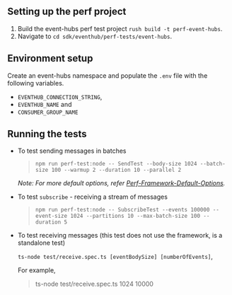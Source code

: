 ## Setting up the perf project

1. Build the event-hubs perf test project `rush build -t perf-event-hubs`.
2. Navigate to `cd sdk/eventhub/perf-tests/event-hubs`.

## Environment setup

Create an event-hubs namespace and populate the `.env` file with the following variables.

- `EVENTHUB_CONNECTION_STRING`,
- `EVENTHUB_NAME` and
- `CONSUMER_GROUP_NAME`

## Running the tests

- To test sending messages in batches

  > `npm run perf-test:node -- SendTest --body-size 1024 --batch-size 100 --warmup 2 --duration 10 --parallel 2`

  _Note: For more default options, refer [Perf-Framework-Default-Options](https://github.com/Azure/azure-sdk-for-js/blob/main/sdk/test-utils/perf/README.md#keyconcepts)._

- To test `subscribe` - receiving a stream of messages

  > `npm run perf-test:node -- SubscribeTest --events 100000 --event-size 1024 --partitions 10 --max-batch-size 100 --duration 5`

- To test receiving messages (this test does not use the framework, is a standalone test)

  `ts-node test/receive.spec.ts [eventBodySize] [numberOfEvents]`,

  For example,

  > ts-node test/receive.spec.ts 1024 10000
